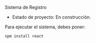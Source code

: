 <hi> Sistema de Registro</hi>

- Estado de proyecto: En construcción.

Para ejecutar el sistema, debes poner:

```npm install react```
